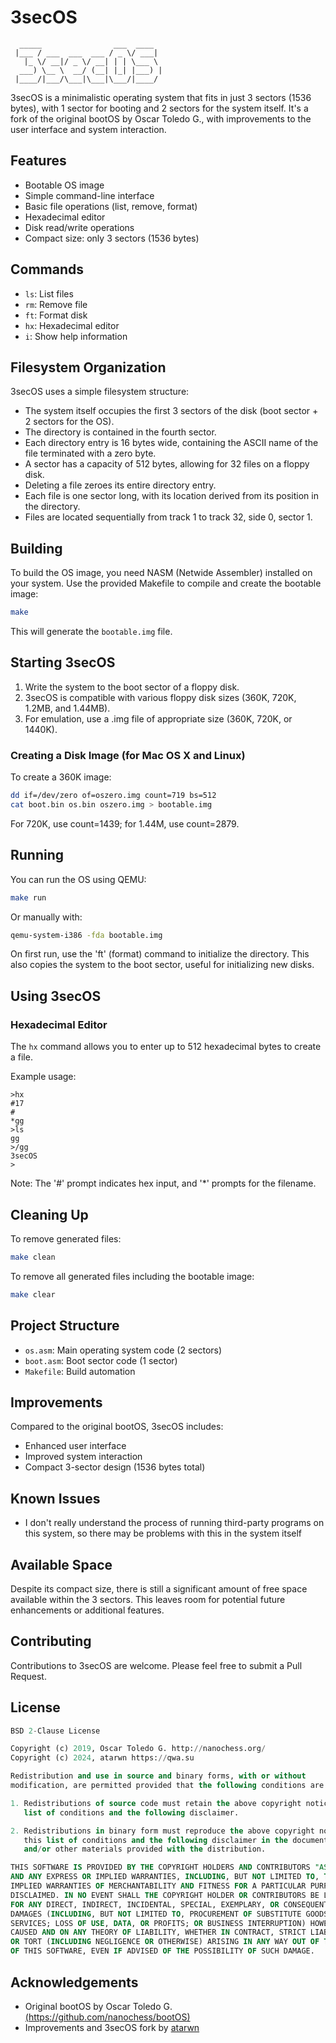 # 3secOS

```ascii
  _____                ___  ____  
 |___ / ___  ___  ___ / _ \/ ___| 
   |_ \/ __|/ _ \/ __| | | \___ \ 
  ___) \__ \  __/ (__| |_| |___) |
 |____/|___/\___|\___|\___/|____/ 
```

3secOS is a minimalistic operating system that fits in just 3 sectors (1536 bytes), with 1 sector for booting and 2 sectors for the system itself. It's a fork of the original bootOS by Oscar Toledo G., with improvements to the user interface and system interaction.

## Features

- Bootable OS image
- Simple command-line interface
- Basic file operations (list, remove, format)
- Hexadecimal editor
- Disk read/write operations
- Compact size: only 3 sectors (1536 bytes)

## Commands

- `ls`: List files
- `rm`: Remove file
- `ft`: Format disk
- `hx`: Hexadecimal editor
- `i`: Show help information

## Filesystem Organization

3secOS uses a simple filesystem structure:

- The system itself occupies the first 3 sectors of the disk (boot sector + 2 sectors for the OS).
- The directory is contained in the fourth sector.
- Each directory entry is 16 bytes wide, containing the ASCII name of the file terminated with a zero byte.
- A sector has a capacity of 512 bytes, allowing for 32 files on a floppy disk.
- Deleting a file zeroes its entire directory entry.
- Each file is one sector long, with its location derived from its position in the directory.
- Files are located sequentially from track 1 to track 32, side 0, sector 1.

## Building

To build the OS image, you need NASM (Netwide Assembler) installed on your system. Use the provided Makefile to compile and create the bootable image:

```bash
make
```

This will generate the `bootable.img` file.

## Starting 3secOS

1. Write the system to the boot sector of a floppy disk.
2. 3secOS is compatible with various floppy disk sizes (360K, 720K, 1.2MB, and 1.44MB).
3. For emulation, use a .img file of appropriate size (360K, 720K, or 1440K).

### Creating a Disk Image (for Mac OS X and Linux)

To create a 360K image:

```bash
dd if=/dev/zero of=oszero.img count=719 bs=512
cat boot.bin os.bin oszero.img > bootable.img
```

For 720K, use count=1439; for 1.44M, use count=2879.

## Running

You can run the OS using QEMU:

```bash
make run
```

Or manually with:

```bash
qemu-system-i386 -fda bootable.img
```

On first run, use the 'ft' (format) command to initialize the directory. This also copies the system to the boot sector, useful for initializing new disks.

## Using 3secOS

### Hexadecimal Editor

The `hx` command allows you to enter up to 512 hexadecimal bytes to create a file. 

Example usage:

```
>hx
#17
#
*gg
>ls
gg
>/gg
3secOS
>
```

Note: The '#' prompt indicates hex input, and '*' prompts for the filename.

## Cleaning Up

To remove generated files:

```bash
make clean
```

To remove all generated files including the bootable image:

```bash
make clear
```

## Project Structure

- `os.asm`: Main operating system code (2 sectors)
- `boot.asm`: Boot sector code (1 sector)
- `Makefile`: Build automation

## Improvements

Compared to the original bootOS, 3secOS includes:
- Enhanced user interface
- Improved system interaction
- Compact 3-sector design (1536 bytes total)

## Known Issues

- I don't really understand the process of running third-party programs on this system, so there may be problems with this in the system itself

## Available Space

Despite its compact size, there is still a significant amount of free space available within the 3 sectors. This leaves room for potential future enhancements or additional features.

## Contributing

Contributions to 3secOS are welcome. Please feel free to submit a Pull Request.

## License

```sql
BSD 2-Clause License

Copyright (c) 2019, Oscar Toledo G. http://nanochess.org/
Copyright (c) 2024, atarwn https://qwa.su

Redistribution and use in source and binary forms, with or without
modification, are permitted provided that the following conditions are met:

1. Redistributions of source code must retain the above copyright notice, this
   list of conditions and the following disclaimer.

2. Redistributions in binary form must reproduce the above copyright notice,
   this list of conditions and the following disclaimer in the documentation
   and/or other materials provided with the distribution.

THIS SOFTWARE IS PROVIDED BY THE COPYRIGHT HOLDERS AND CONTRIBUTORS "AS IS"
AND ANY EXPRESS OR IMPLIED WARRANTIES, INCLUDING, BUT NOT LIMITED TO, THE
IMPLIED WARRANTIES OF MERCHANTABILITY AND FITNESS FOR A PARTICULAR PURPOSE ARE
DISCLAIMED. IN NO EVENT SHALL THE COPYRIGHT HOLDER OR CONTRIBUTORS BE LIABLE
FOR ANY DIRECT, INDIRECT, INCIDENTAL, SPECIAL, EXEMPLARY, OR CONSEQUENTIAL
DAMAGES (INCLUDING, BUT NOT LIMITED TO, PROCUREMENT OF SUBSTITUTE GOODS OR
SERVICES; LOSS OF USE, DATA, OR PROFITS; OR BUSINESS INTERRUPTION) HOWEVER
CAUSED AND ON ANY THEORY OF LIABILITY, WHETHER IN CONTRACT, STRICT LIABILITY,
OR TORT (INCLUDING NEGLIGENCE OR OTHERWISE) ARISING IN ANY WAY OUT OF THE USE
OF THIS SOFTWARE, EVEN IF ADVISED OF THE POSSIBILITY OF SUCH DAMAGE.
```

## Acknowledgements

- Original bootOS by Oscar Toledo G. [(https://github.com/nanochess/bootOS)](https://github.com/nanochess/bootOS)
- Improvements and 3secOS fork by [atarwn](https://github.com/atarwn)

